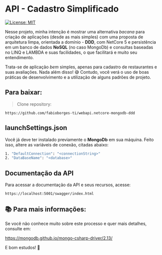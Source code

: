 # API - Cadastro Simplificado

[![License: MIT](https://img.shields.io/badge/License-MIT-yellow.svg)](https://opensource.org/licenses/MIT)

Nesse projeto, minha intenção é mostrar uma alternativa _bacana_ para criação de aplicações (desde as mais simples) com uma proposta de arquitetura limpa, orientada a domínio - **DDD**, com NetCore 5 e persistência em um banco de dados **NoSQL** (no caso MongoDb) e consultas baseadas no LINQ e LAMBDA e suas facilidades, o que facilitará e muito seu entendimento. 

Trata-se de aplicação _bem_ simples, apenas para cadastro de restaurantes e suas avaliações. Nada além  disso! 😅 Contudo, você verá o uso de boas práticas de desenvolvimento e a utilização de alguns padrões de projeto. 

## Para baixar:

> Clone repository:

`https://github.com/fabioborges-ti/webapi.netcore-mongodb-ddd`

## launchSettings.json

Você já deve ter instalado previamente o **MongoDb** em sua máquina. Feito isso, altere as variáveis de conexão, citadas abaixo:

```bash
1. "DefaultConnection": "<connectionString>"
2. "DataBaseName": "<database>"
```

## Documentação da API

Para acessar a documentação da API e seus recursos, acesse: 

```bash
https://localhost:5001/swagger/index.html
```


## 📚 Para mais informações:

Se você não conhece muito sobre este processo e quer mais detalhes, consulte em:

https://mongodb.github.io/mongo-csharp-driver/2.13/

E bom estudos! 🚀

